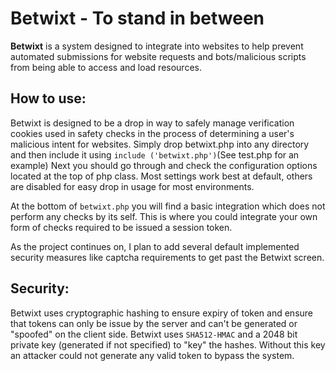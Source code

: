 Betwixt \- To stand in between
=======


**Betwixt** is a system designed to integrate into websites to help prevent automated submissions for website requests and bots/malicious scripts from being able to access and load resources.

**How to use:**
-----------
Betwixt is designed to be a drop in way to safely manage verification cookies used in safety checks in the process of determining a user's malicious intent for websites.
Simply drop betwixt.php into any directory and then include it using `include ('betwixt.php')`(See test.php for an example)
Next you should go through and check the configuration options located at the top of php class. Most settings work best at default, others are disabled for easy drop in usage for most environments.

At the bottom of `betwixt.php` you will find a basic integration which does not perform any checks by its self. This is where you could integrate your own form of checks required to be issued a session token.

As the project continues on, I plan to add several default implemented security measures like captcha requirements to get past the Betwixt screen.


**Security:**
---------
Betwixt uses cryptographic hashing to ensure expiry of token and ensure that tokens can only be issue by the server and can't be generated or "spoofed" on the client side. Betwixt uses `SHA512-HMAC` and a 2048 bit private key (generated if not specified) to "key" the hashes. Without this key an attacker could not generate any valid token to bypass the system. 
